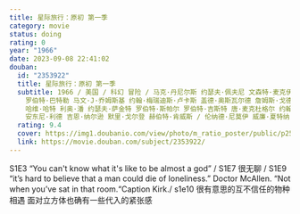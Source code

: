 ```yaml
---
title: 星际旅行：原初 第一季
category: movie
status: doing
rating: 0
year: "1966"
date: 2023-09-08 22:41:02
douban:
  id: "2353922"
  title: 星际旅行：原初 第一季
  subtitle: 1966 / 美国 / 科幻 冒险 / 马克·丹尼尔斯 约瑟夫·佩夫尼 文森特·麦克伊维提 瑞弗·赛恩斯基 裘德·泰勒 赫伯·沃勒斯坦
    罗伯特·巴特勒 马文·J·乔姆斯基 约翰·梅瑞迪斯·卢卡斯 盖德·奥斯瓦尔德 詹姆斯·戈德斯通 赫歇尔·多尔蒂 大卫·亚历山大 劳伦斯·多布金
    哈维·哈特 利奥·潘 约瑟夫·萨金特 罗伯特·斯帕尔 罗伯特·吉斯特 唐·麦克杜格尔 约翰·纽兰 迈克尔·奥赫里奇 约翰·厄曼 詹姆斯·科马驰
    安东尼·利德 吉恩·纳尔逊 默里·戈尔登 赫伯特·肯威斯 / 伦纳德·尼莫伊 威廉·夏特纳
  rating: 9.4
  cover: https://img1.doubanio.com/view/photo/m_ratio_poster/public/p2536030530.jpg
  link: https://movie.douban.com/subject/2353922/
---
```


S1E3 “You can't know what it's like to be almost a god” / S1E7 很无聊 / S1E9 “it’s hard to believe that a man could die of loneliness.” Doctor McAllen.  “Not when you’ve sat in that room.“Caption Kirk./ s1e10 很有意思的互不信任的物种相遇 面对立方体也确有一些代入的紧张感
